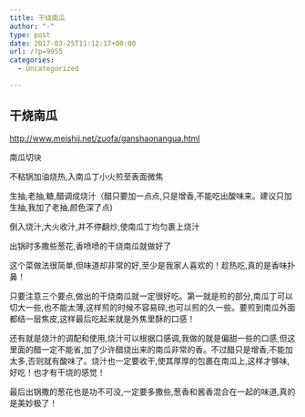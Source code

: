 ```yaml
---
title: 干烧南瓜
author: "-"
type: post
date: 2017-03-25T11:12:17+00:00
url: /?p=9955
categories:
  - Uncategorized

---
```

## 干烧南瓜
http://www.meishij.net/zuofa/ganshaonangua.html


南瓜切块

不粘锅加油烧热,入南瓜丁小火煎至表面微焦

生抽,老抽,糖,醋调成烧汁（醋只要加一点点,只是增香,不能吃出酸味来。建议只加生抽,我加了老抽,颜色深了点) 

倒入烧汁,大火收汁,并不停翻炒,使南瓜丁均匀裹上烧汁

出锅时多撒些葱花,香喷喷的干烧南瓜就做好了

这个菜做法很简单,但味道却非常的好,至少是我家人喜欢的！趁热吃,真的是香味扑鼻！

只要注意三个要点,做出的干烧南瓜就一定很好吃。第一就是煎的部分,南瓜丁可以切大一些,也不能太薄,这样煎的时候不容易碎,也可以煎的久一些。要煎到南瓜外面都结一层焦皮,这样最后吃起来就是外焦里酥的口感！

还有就是烧汁的调配和使用,烧汁可以根据口感调,我做的就是偏甜一些的口感,但这里面的醋一定不能省,加了少许醋烧出来的南瓜非常的香。不过醋只是增香,不能加太多,否则就有酸味了。烧汁也一定要收干,使其厚厚的包裹在南瓜上,这样才够味,好吃！也才有干烧的感觉！

最后出锅撒的葱花也是功不可没,一定要多撒些,葱香和酱香混合在一起的味道,真的是美妙极了！
